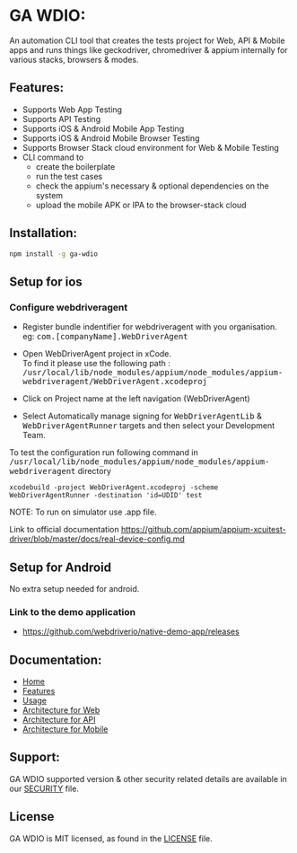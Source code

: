 # GA WDIO:

An automation CLI tool that creates the tests project for Web, API & Mobile apps and runs things like geckodriver, chromedriver & appium internally for various stacks, browsers & modes.

## Features:

* Supports Web App Testing
* Supports API Testing
* Supports iOS & Android Mobile App Testing
* Supports iOS & Android Mobile Browser Testing
* Supports Browser Stack cloud environment for Web & Mobile Testing
* CLI command to 
	* create the boilerplate
	* run the test cases
	* check the appium's necessary & optional dependencies on the system
	* upload the mobile APK or IPA to the browser-stack cloud

## Installation:

```sh
npm install -g ga-wdio
```

## Setup for ios
###  Configure webdriveragent 

  * Register  bundle indentifier for webdriveragent with you organisation. <br>
 eg: <kbd>com.[companyName].WebDriverAgent</kbd>

 * Open WebDriverAgent project in xCode.<br>
To find it please use the following path :<kbd> /usr/local/lib/node_modules/appium/node_modules/appium-webdriveragent/WebDriverAgent.xcodeproj</kbd>

 * Click on Project name at the left navigation (WebDriverAgent)
 * Select Automatically manage signing for <kbd>WebDriverAgentLib</kbd> & <kbd>WebDriverAgentRunner</kbd> targets and  then select your Development Team.

To test the configuration run following command in <kbd>/usr/local/lib/node_modules/appium/node_modules/appium-webdriveragent</kbd> directory 
``` 
xcodebuild -project WebDriverAgent.xcodeproj -scheme WebDriverAgentRunner -destination 'id=UDID' test 
```
NOTE: To run on simulator use .app file.

Link to official documentation  https://github.com/appium/appium-xcuitest-driver/blob/master/docs/real-device-config.md

## Setup for Android
 No extra setup needed for android.

 ### Link to the demo application
 - https://github.com/webdriverio/native-demo-app/releases

## Documentation:

- [Home](https://github.com/GeekyAnts/ga-wdio/wiki)
- [Features](https://github.com/GeekyAnts/ga-wdio/wiki/Features)
- [Usage](https://github.com/GeekyAnts/ga-wdio/wiki/Usage)
- [Architecture for Web](https://github.com/GeekyAnts/ga-wdio/wiki/Web-Architecture)
- [Architecture for API](https://github.com/GeekyAnts/ga-wdio/wiki/API-Architecture)
- [Architecture for Mobile](https://github.com/GeekyAnts/ga-wdio/wiki/Mobile-Architecture)

## Support:

GA WDIO supported version & other security related details are available in our [SECURITY](https://github.com/GeekyAnts/ga-wdio/blob/master/SECURITY.md) file.

## License

GA WDIO is MIT licensed, as found in the [LICENSE](https://github.com/GeekyAnts/ga-wdio/blob/master/LICENSE.MD) file.
